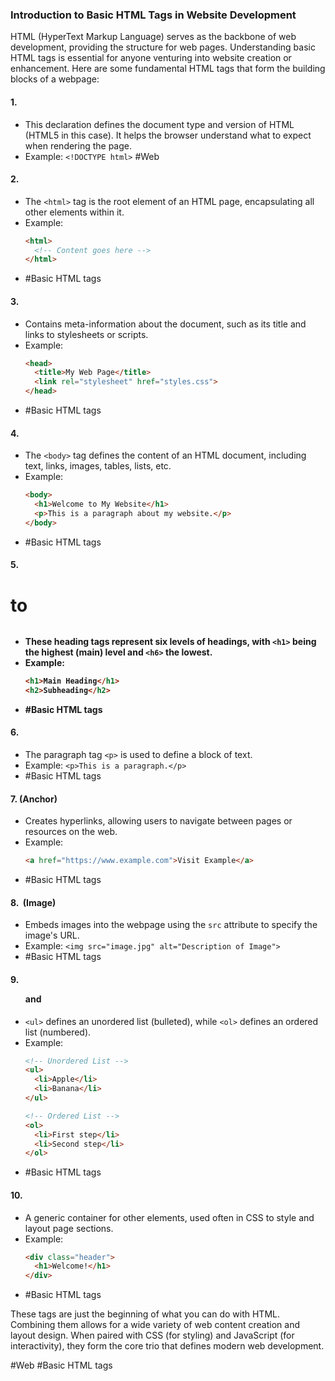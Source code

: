 ### Introduction to Basic HTML Tags in Website Development

HTML (HyperText Markup Language) serves as the backbone of web development, providing the structure for web pages. Understanding basic HTML tags is essential for anyone venturing into website creation or enhancement. Here are some fundamental HTML tags that form the building blocks of a webpage:

#### 1. **<!DOCTYPE html>**
- This declaration defines the document type and version of HTML (HTML5 in this case). It helps the browser understand what to expect when rendering the page.
- Example: `<!DOCTYPE html>` #Web

#### 2. **<html>**
- The `<html>` tag is the root element of an HTML page, encapsulating all other elements within it.
- Example:
  ```html
  <html>
    <!-- Content goes here -->
  </html>
  ```
- #Basic HTML tags

#### 3. **<head>**
- Contains meta-information about the document, such as its title and links to stylesheets or scripts.
- Example:
  ```html
  <head>
    <title>My Web Page</title>
    <link rel="stylesheet" href="styles.css">
  </head>
  ```
- #Basic HTML tags

#### 4. **<body>**
- The `<body>` tag defines the content of an HTML document, including text, links, images, tables, lists, etc.
- Example:
  ```html
  <body>
    <h1>Welcome to My Website</h1>
    <p>This is a paragraph about my website.</p>
  </body>
  ```
- #Basic HTML tags

#### 5. **<h1> to <h6>**
- These heading tags represent six levels of headings, with `<h1>` being the highest (main) level and `<h6>` the lowest.
- Example:
  ```html
  <h1>Main Heading</h1>
  <h2>Subheading</h2>
  ```
- #Basic HTML tags

#### 6. **<p>**
- The paragraph tag `<p>` is used to define a block of text.
- Example: `<p>This is a paragraph.</p>`
- #Basic HTML tags

#### 7. **<a> (Anchor)**
- Creates hyperlinks, allowing users to navigate between pages or resources on the web.
- Example:
  ```html
  <a href="https://www.example.com">Visit Example</a>
  ```
- #Basic HTML tags

#### 8. **<img> (Image)**
- Embeds images into the webpage using the `src` attribute to specify the image's URL.
- Example: `<img src="image.jpg" alt="Description of Image">`
- #Basic HTML tags

#### 9. **<ul> and <ol>**
- `<ul>` defines an unordered list (bulleted), while `<ol>` defines an ordered list (numbered).
- Example:
  ```html
  <!-- Unordered List -->
  <ul>
    <li>Apple</li>
    <li>Banana</li>
  </ul>

  <!-- Ordered List -->
  <ol>
    <li>First step</li>
    <li>Second step</li>
  </ol>
  ```
- #Basic HTML tags

#### 10. **<div>**
- A generic container for other elements, used often in CSS to style and layout page sections.
- Example:
  ```html
  <div class="header">
    <h1>Welcome!</h1>
  </div>
  ```
- #Basic HTML tags

These tags are just the beginning of what you can do with HTML. Combining them allows for a wide variety of web content creation and layout design. When paired with CSS (for styling) and JavaScript (for interactivity), they form the core trio that defines modern web development.

#Web
#Basic HTML tags